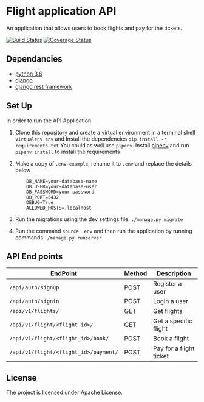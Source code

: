 # Flight application API

An application that allows users to book flights and pay for the tickets.

[![Build Status](https://travis-ci.com/solnsubuga/flightapp.svg?branch=develop)](https://travis-ci.com/solnsubuga/flightapp)
[![Coverage Status](https://coveralls.io/repos/github/solnsubuga/flightapp/badge.svg?branch=develop)](https://coveralls.io/github/solnsubuga/flightapp?branch=develop)

## Dependancies

- [python 3.6](https://www.python.org/downloads/release/python-360/)
- [django](https://www.djangoproject.com/)
- [django rest framework](https://www.django-rest-framework.org/)

## Set Up

In order to run the API Application

1.  Clone this repository and create a virtual environment in a terminal shell `virtualenv env` and Install the dependencies `pip install -r requirements.txt` You could as well use `pipenv`. Install [pipenv](https://docs.pipenv.org/en/latest/) and run `pipenv install` to install the requirements

2.  Make a copy of `.env-example`, rename it to `.env` and replace the details below

    ```
        DB_NAME=your-database-name
        DB_USER=your-database-user
        DB_PASSWORD=your-password
        DB_PORT=5432
        DEBUG=True
        ALLOWED_HOSTS=.localhost

    ```

3.  Run the migrations using the dev settings file: `./manage.py migrate`

4.  Run the command `source .env` and then run the application by running commands `./manage.py runserver`

## API End points

| EndPoint                              | Method | Description             |
| ------------------------------------- | ------ | ----------------------- |
| `/api/auth/signup`                    | POST   | Register a user         |
| `/api/auth/signin`                    | POST   | Login a user            |
| `/api/v1/flights/`                    | GET    | Get flights             |
| `/api/v1/flight/<flight_id>/`         | GET    | Get a specific flight   |
| `/api/v1/flight/<flight_id>/book/`    | POST   | Book a flight           |
| `/api/v1/flight/<flight_id>/payment/` | POST   | Pay for a flight ticket |

## License

The project is licensed under Apache License.
